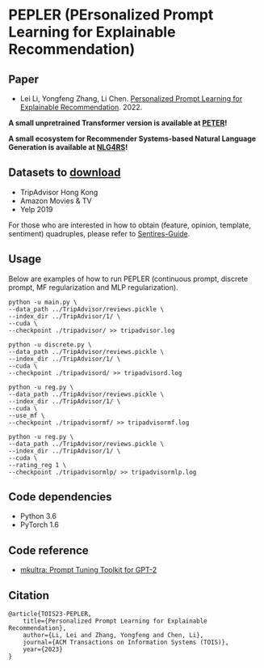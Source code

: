 # PEPLER (PErsonalized Prompt Learning for Explainable Recommendation)

## Paper
- Lei Li, Yongfeng Zhang, Li Chen. [Personalized Prompt Learning for Explainable Recommendation](https://arxiv.org/abs/2202.07371). 2022.

**A small unpretrained Transformer version is available at [PETER](https://github.com/lileipisces/PETER)!**

**A small ecosystem for Recommender Systems-based Natural Language Generation is available at [NLG4RS](https://github.com/lileipisces/NLG4RS)!**

## Datasets to [download](https://lifehkbueduhk-my.sharepoint.com/:f:/g/personal/16484134_life_hkbu_edu_hk/Eln600lqZdVBslRwNcAJL5cBarq6Mt8WzDKpkq1YCqQjfQ?e=cISb1C)
- TripAdvisor Hong Kong
- Amazon Movies & TV
- Yelp 2019

For those who are interested in how to obtain (feature, opinion, template, sentiment) quadruples, please refer to [Sentires-Guide](https://github.com/lileipisces/Sentires-Guide).

## Usage
Below are examples of how to run PEPLER (continuous prompt, discrete prompt, MF regularization and MLP regularization).
```
python -u main.py \
--data_path ../TripAdvisor/reviews.pickle \
--index_dir ../TripAdvisor/1/ \
--cuda \
--checkpoint ./tripadvisor/ >> tripadvisor.log

python -u discrete.py \
--data_path ../TripAdvisor/reviews.pickle \
--index_dir ../TripAdvisor/1/ \
--cuda \
--checkpoint ./tripadvisord/ >> tripadvisord.log

python -u reg.py \
--data_path ../TripAdvisor/reviews.pickle \
--index_dir ../TripAdvisor/1/ \
--cuda \
--use_mf \
--checkpoint ./tripadvisormf/ >> tripadvisormf.log

python -u reg.py \
--data_path ../TripAdvisor/reviews.pickle \
--index_dir ../TripAdvisor/1/ \
--cuda \
--rating_reg 1 \
--checkpoint ./tripadvisormlp/ >> tripadvisormlp.log
```

## Code dependencies
- Python 3.6
- PyTorch 1.6

## Code reference
- [mkultra: Prompt Tuning Toolkit for GPT-2](https://github.com/corolla-johnson/mkultra)

## Citation
```
@article{TOIS23-PEPLER,
	title={Personalized Prompt Learning for Explainable Recommendation},
	author={Li, Lei and Zhang, Yongfeng and Chen, Li},
	journal={ACM Transactions on Information Systems (TOIS)},
	year={2023}
}
```

